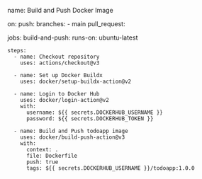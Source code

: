name: Build and Push Docker Image

on:
  push:
    branches:
      - main
  pull_request:

jobs:
  build-and-push:
    runs-on: ubuntu-latest

    steps:
      - name: Checkout repository
        uses: actions/checkout@v3

      - name: Set up Docker Buildx
        uses: docker/setup-buildx-action@v2

      - name: Login to Docker Hub
        uses: docker/login-action@v2
        with:
          username: ${{ secrets.DOCKERHUB_USERNAME }}
          password: ${{ secrets.DOCKERHUB_TOKEN }}

      - name: Build and Push todoapp image
        uses: docker/build-push-action@v3
        with:
          context: .
          file: Dockerfile
          push: true
          tags: ${{ secrets.DOCKERHUB_USERNAME }}/todoapp:1.0.0
